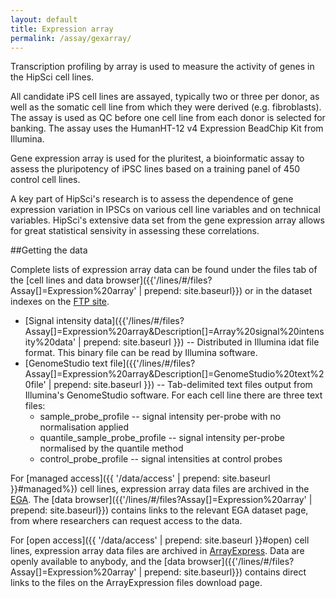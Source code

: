 ```yaml
---
layout: default
title: Expression array
permalink: /assay/gexarray/
---
```


Transcription profiling by array is used to measure the activity of genes in
the HipSci cell lines.

All candidate iPS cell lines are assayed, typically two or three per donor, as well as the
somatic cell line from which they were derived (e.g. fibroblasts). The assay is used
as QC before one cell line from each donor is selected for banking. The assay uses the
HumanHT-12 v4 Expression BeadChip Kit from Illumina.

Gene expression array is used for the pluritest, a bioinformatic assay to assess
the pluripotency of iPSC lines based on a training panel of 450 control cell lines.

A key part of HipSci's research is to assess the dependence of gene expression variation in 
IPSCs on various cell line variables and on technical variables. HipSci's extensive data set
from the gene expression array allows for great statistical sensivity in assessing these correlations.

##Getting the data

Complete lists of expression array data can be found under the files tab of
the [cell lines and data browser]({{'/lines/#/files?Assay[]=Expression%20array' | prepend: site.baseurl}})
or in the dataset indexes on the [FTP site](ftp://ftp.hipsci.ebi.ac.uk/vol1/ftp/archive_datasets/).

* [Signal intensity data]({{'/lines/#/files?Assay[]=Expression%20array&Description[]=Array%20signal%20intensity%20data' | prepend: site.baseurl }})
-- Distributed in Illumina idat file format. This binary file can be read by Illumina software.
* [GenomeStudio text file]({{'/lines/#/files?Assay[]=Expression%20array&Description[]=GenomeStudio%20text%20file' | prepend: site.baseurl }})
-- Tab-delimited text files output from Illumina's GenomeStudio software. For each cell line there are 
three text files:
    * sample_probe_profile -- signal intensity per-probe with no normalisation applied
    * quantile_sample_probe_profile -- signal intensity per-probe normalised by the quantile method
    * control_probe_profile -- signal intensities at control probes

For [managed access]({{ '/data/access' | prepend: site.baseurl }}#managed%}) cell lines, expression array data
files are archived in the [EGA](https://www.ebi.ac.uk/ega/). The
[data browser]({{'/lines/#/files?Assay[]=Expression%20array' | prepend: site.baseurl}}) contains
links to the relevant EGA dataset page, from where researchers can request access to the data.

For [open access]({{ '/data/access' | prepend: site.baseurl }}#open) cell lines, expression array data files
are archived in [ArrayExpress](https://www.ebi.ac.uk/arrayexpress/). Data are openly available
to anybody, and the [data browser]({{'/lines/#/files?Assay[]=Expression%20array' | prepend: site.baseurl}})
contains direct links to the files on the ArrayExpression files download page.
